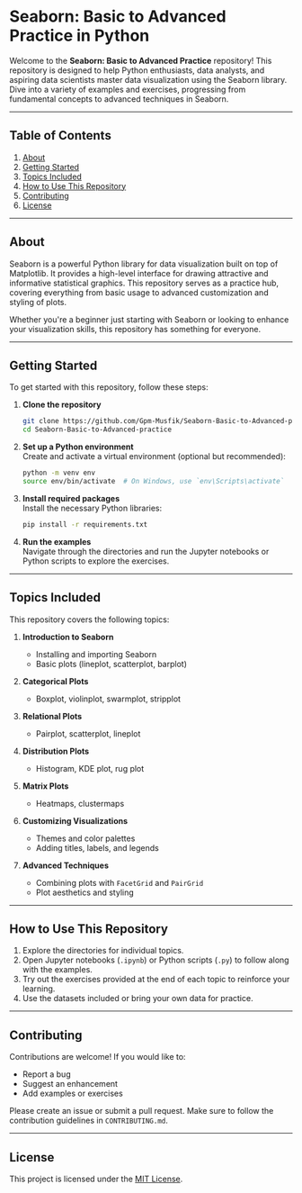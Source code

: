 # Seaborn: Basic to Advanced Practice in Python

Welcome to the **Seaborn: Basic to Advanced Practice** repository! This repository is designed to help Python enthusiasts, data analysts, and aspiring data scientists master data visualization using the Seaborn library. Dive into a variety of examples and exercises, progressing from fundamental concepts to advanced techniques in Seaborn.

---

## Table of Contents

1. [About](#about)  
2. [Getting Started](#getting-started)  
3. [Topics Included](#topics-included)  
4. [How to Use This Repository](#how-to-use-this-repository)  
5. [Contributing](#contributing)  
6. [License](#license)  

---

## About

Seaborn is a powerful Python library for data visualization built on top of Matplotlib. It provides a high-level interface for drawing attractive and informative statistical graphics. This repository serves as a practice hub, covering everything from basic usage to advanced customization and styling of plots.  

Whether you're a beginner just starting with Seaborn or looking to enhance your visualization skills, this repository has something for everyone.

---

## Getting Started

To get started with this repository, follow these steps:

1. **Clone the repository**  
   ```bash
   git clone https://github.com/Gpm-Musfik/Seaborn-Basic-to-Advanced-practice.git
   cd Seaborn-Basic-to-Advanced-practice
   ```

2. **Set up a Python environment**  
   Create and activate a virtual environment (optional but recommended):  
   ```bash
   python -m venv env
   source env/bin/activate  # On Windows, use `env\Scripts\activate`
   ```

3. **Install required packages**  
   Install the necessary Python libraries:  
   ```bash
   pip install -r requirements.txt
   ```

4. **Run the examples**  
   Navigate through the directories and run the Jupyter notebooks or Python scripts to explore the exercises.

---

## Topics Included

This repository covers the following topics:  

1. **Introduction to Seaborn**  
   - Installing and importing Seaborn  
   - Basic plots (lineplot, scatterplot, barplot)  

2. **Categorical Plots**  
   - Boxplot, violinplot, swarmplot, stripplot  

3. **Relational Plots**  
   - Pairplot, scatterplot, lineplot  

4. **Distribution Plots**  
   - Histogram, KDE plot, rug plot  

5. **Matrix Plots**  
   - Heatmaps, clustermaps  

6. **Customizing Visualizations**  
   - Themes and color palettes  
   - Adding titles, labels, and legends  

7. **Advanced Techniques**  
   - Combining plots with `FacetGrid` and `PairGrid`  
   - Plot aesthetics and styling  
 

---

## How to Use This Repository

1. Explore the directories for individual topics.  
2. Open Jupyter notebooks (`.ipynb`) or Python scripts (`.py`) to follow along with the examples.  
3. Try out the exercises provided at the end of each topic to reinforce your learning.  
4. Use the datasets included or bring your own data for practice.

---

## Contributing

Contributions are welcome! If you would like to:  
- Report a bug  
- Suggest an enhancement  
- Add examples or exercises  

Please create an issue or submit a pull request. Make sure to follow the contribution guidelines in `CONTRIBUTING.md`.

---

## License

This project is licensed under the [MIT License](LICENSE).  

